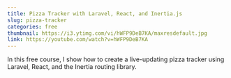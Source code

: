 ```yaml
---
title: Pizza Tracker with Laravel, React, and Inertia.js
slug: pizza-tracker
categories: free
thumbnail: https://i3.ytimg.com/vi/hWFP9DeB7KA/maxresdefault.jpg
link: https://youtube.com/watch?v=hWFP9DeB7KA
---
```


In this free course, I show how to create a live-updating pizza tracker using Laravel, React, and the Inertia routing library.